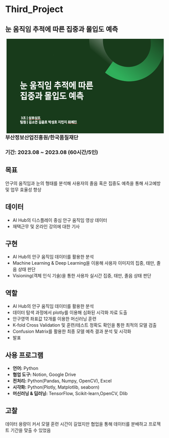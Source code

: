 # Third_Project

<h2>눈 움직임 추적에 따른 집중과 몰입도 예측</h2>

<p align="center">
<img src="https://github.com/seonghorang/seonghorang/blob/main/img/Third_Project2.png" width="500" height="300" style="float: right;">
</p>


### **부산정보산업진흥원/한국품질재단**  
### **기간:** 2023.08 ~ 2023.08 (60시간/5인)

## 목표
안구의 움직임과 눈의 형태를 분석해 사용자의 졸음 혹은 집중도 예측을 통해 사고예방 및 업무 효율성 향상

## 데이터
- AI Hub의 디스플레이 중심 안구 움직임 영상 데이터
- 재택근무 및 온라인 강의에 대한 기사

## 구현
- AI Hub의 안구 움직임 데이터를 활용한 분석
- Machine Learning & Deep Learning을 이용해 사용자 이미지의 집중, 태만, 졸음 상태 판단
- Visioning(객체 인식 기술)을 통한 사용자 실시간 집중, 태만, 졸음 상태 판단

## 역할
- AI Hub의 안구 움직임 데이터를 활용한 분석
- 데이터 탐색 과정에서 plotly를 이용해 심화된 시각화 자료 도출
- 안구영역 좌표값 12개를 이용한 머신러닝 훈련
- K-fold Cross Validation 및 훈련/테스트 정확도 확인을 통한 최적의 모델 검출
- Confusion Matrix를 활용한 최종 모델 예측 결과 분석 및 시각화
- 발표

## 사용 프로그램
- **언어:** Python
- **협업 도구:** Notion, Google Drive
- **전처리:** Python(Pandas, Numpy, OpenCV), Excel
- **시각화:** Python(Plotly, Matplotlib, seaborn)
- **머신러닝 & 딥러닝:** TensorFlow, Scikit-learn,OpenCV, Dlib

## 고찰
데이터 용량이 커서 모델 훈련 시간이 길었지만 협업을 통해 데이터를 분배하고 프로젝트 기간을 맞출 수 있었음
